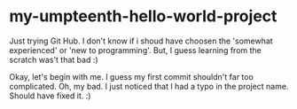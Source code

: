 # my-umpteenth-hello-world-project
Just trying Git Hub. I don't know if i shoud have choosen the 'somewhat experienced' or 'new to programming'. But, I guess learning from the scratch was't that bad :)

Okay, let's begin with me.
I guess my first commit shouldn't far too complicated.
Oh, my bad. I just noticed that I had a typo in the project name. Should have fixed it. :)
